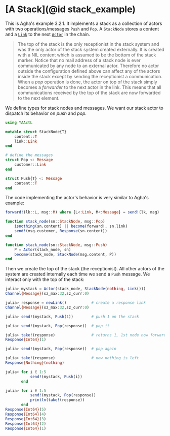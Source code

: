 # [A Stack](@id stack_example)

This is Agha's example 3.2.1. It implements a stack as a collection of actors with two operations/messages `Push` and `Pop`. A `StackNode` stores a content and a [`Link`](@ref) to the next [`Actor`](@ref) in the chain.

> The top of the stack is the only receptionist in the stack system and was the only actor of the stack system created externally. It is created with a NIL content which is assumed to be the bottom of the stack marker. Notice that no mail address of a stack node is ever communicated by any node to an external actor. Therefore no actor outside the configuration defined above can affect any of the actors inside the stack except by sending the receptionist a communication. When a *pop* operation is done, the actor on top of the stack simply becomes a *forwarder* to the next actor in the link. This means that all communications received by the top of the stack are now forwarded to the next element.

We define types for stack nodes and messages. We want our stack actor to dispatch its behavior on *push* and *pop*.

```julia
using YAActL

mutable struct StackNode{T}
    content::T
    link::Link
end

# define the messages
struct Pop <: Message
    customer::Link
end

struct Push{T} <: Message
    content::T
end
```

The code implementing the actor's behavior is very similar to Agha's example:

```julia
forward!(lk::L, msg::M) where {L<:Link, M<:Message} = send!(lk, msg)

function stack_node(sn::StackNode, msg::Pop)
    isnothing(sn.content) || become(forward!, sn.link)
    send!(msg.customer, Response(sn.content))
end

function stack_node(sn::StackNode, msg::Push)
    P = Actor(stack_node, sn)
    become(stack_node, StackNode(msg.content, P))
end
```

Then we create the top of the stack (the receptionist). All other actors of the system are created internally each time we send a `Push` message. We interact only with the top of the stack:

```julia
julia> mystack = Actor(stack_node, StackNode(nothing, Link()))
Channel{Message}(sz_max:32,sz_curr:0)

julia> response = newLink()           # create a response link
Channel{Message}(sz_max:32,sz_curr:0)

julia> send!(mystack, Push(1))        # push 1 on the stack

julia> send!(mystack, Pop(response))  # pop it

julia> take!(response)                # returns 1, 1st node now forwards messages
Response{Int64}(1)

julia> send!(mystack, Pop(response))  # pop again

julia> take!(response)                # now nothing is left
Response{Nothing}(nothing)

julia> for i ∈ 1:5
           send!(mystack, Push(i))
       end

julia> for i ∈ 1:5
           send!(mystack, Pop(response))
           println(take!(response))
       end
Response{Int64}(5)
Response{Int64}(4)
Response{Int64}(3)
Response{Int64}(2)
Response{Int64}(1)
```
